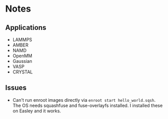 # Notes

## Applications
- LAMMPS
- AMBER
- NAMD
- OpenMM
- Gaussian
- VASP
- CRYSTAL

## Issues

- Can't run enroot images directly via `enroot start hello_world.sqsh`. The OS
  needs squashfuse and fuse-overlayfs installed. I installed these on Easley and
  it works.


